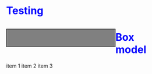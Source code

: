 # Testing 
<!DOCTYPE HTML>
<html>
<head> 
<meta charset="utf-8">
<title> box model </title>
<style>
*{box-sizing: border-box;}
h1 {color: blue;}
p {width: 300px;
   height: 50px;
   border: 1px solid black;
   background-color: grey;
   float: left;} 
       
#p1{}
#p2{}
#p3{}
</style>
</head>
  
<body> 
<h1> Box model </h1>
<div>
<p1 id="#p1">item 1</p1>
<p2 id="#p2">item 2</p2>
<p3 id="#p3">item 3</p3>
</div>
 
</body>
</html>
